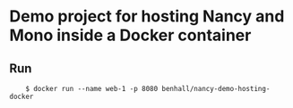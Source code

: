 Demo project for hosting Nancy and Mono inside a Docker container
=================================================================

Run
-------------

```
	$ docker run --name web-1 -p 8080 benhall/nancy-demo-hosting-docker
```
  
